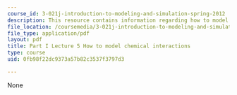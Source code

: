 ```yaml
---
course_id: 3-021j-introduction-to-modeling-and-simulation-spring-2012
description: This resource contains information regarding how to model chemical interactions.
file_location: /coursemedia/3-021j-introduction-to-modeling-and-simulation-spring-2012/0fb98f22dc9373a57b82c3537f3797d3_MIT3_021JS12_P1_L5.pdf
file_type: application/pdf
layout: pdf
title: Part I Lecture 5 How to model chemical interactions
type: course
uid: 0fb98f22dc9373a57b82c3537f3797d3

---
```

None